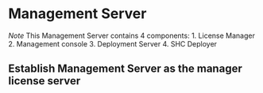 # Management Server

  *Note* This Management Server contains 4 components:
    1. License Manager
    2. Management console
    3. Deployment Server
    4. SHC Deployer

## Establish Management Server as the manager license server
